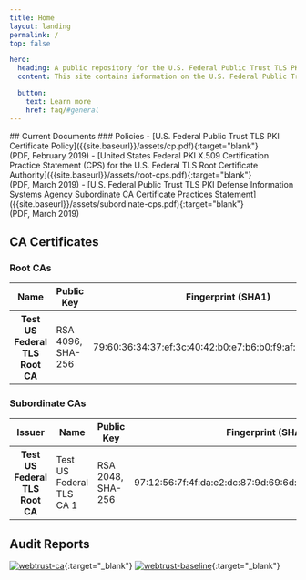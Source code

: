 ```yaml
---
title: Home
layout: landing
permalink: /
top: false

hero:
  heading: A public repository for the U.S. Federal Public Trust TLS PKI
  content: This site contains information on the U.S. Federal Public Trust Transport Layer Security (TLS) Public Key Infrastructure (PKI), an infrastructure which supports automated issuance of digital certificates for Federal .mil and .gov web services.

  button:
    text: Learn more
    href: faq/#general
---
```


<section class="usa-section">
  <div class="usa-grid usa-content">
<div class="usa-width-one-whole">
## Current Documents
### Policies
- [U.S. Federal Public Trust TLS PKI Certificate Policy]({{site.baseurl}}/assets/cp.pdf){:target="blank"} <br>(PDF, February 2019)
- [United States Federal PKI X.509 Certification Practice Statement (CPS) for the U.S. Federal TLS Root Certificate Authority]({{site.baseurl}}/assets/root-cps.pdf){:target="blank"}<br>(PDF, March 2019)
- [U.S. Federal Public Trust TLS PKI Defense Information Systems Agency Subordinate CA Certificate Practices Statement]({{site.baseurl}}/assets/subordinate-cps.pdf){:target="blank"}<br>(PDF, March 2019) 

## CA Certificates
### Root CAs
<table>
  <thead>
    <tr>
      <th scope="col">Name</th>
      <th scope="col">Public Key</th>
      <th scope="col">Fingerprint (SHA1)</th>
      <th scope="col">Valid Until</th>
      <th scope="col">Links</th>
      <th scope="col">Tests</th>
    </tr>
  </thead>
  <tbody>
    <tr>
      <th scope="row">Test US Federal TLS Root CA</th>
      <td>RSA 4096, SHA-256</td>
      <td>79:60:36:34:37:ef:3c:40:42:b0:e7:b6:b0:f9:af:15:c3:65:22:d4</td>
      <td>1/18/2038</td>
      <td><a href="{{site.baseurl}}/assets/test-tlsroot.cer" target="_blank">DER</a> <br> <a href="http://tlsroot.pki-lab.gov/tlsroot/test-tlsroot.crl" target="_blank">CRL</a></td>	  
      <td><a href="https://valid.tlsroot.pki-lab.gov" target="_blank">Valid</a> <br> <a href="https://revoked.tlsroot.pki-lab.gov" target="_blank">Revoked</a> <br> <a href="https://expired.tlsroot.pki-lab.gov" target="_blank">Expired</a></td>
    </tr>
   </tbody>
</table>

### Subordinate CAs
<table>
  <thead>
    <tr>
      <th scope="col">Issuer</th>
      <th scope="col">Name</th>
      <th scope="col">Public Key</th>
      <th scope="col">Fingerprint (SHA1)</th>
      <th scope="col">Valid Until</th>
      <th scope="col">Links</th>
    </tr>
  </thead>
  <tbody>
    <tr>
      <th scope="row">Test US Federal TLS Root CA</th>
      <td>Test US Federal TLS CA 1</td>
      <td>RSA 2048, SHA-256</td>
      <td>97:12:56:7f:4f:da:e2:dc:87:9d:69:6d:57:f5:c1:25:a2:5e:91:3c</td>
      <td>8/14/2028</td>	  
      <td><a href="{{site.baseurl}}/assets/test-subordinate.cer" target="_blank">DER</a></td>	  
    </tr>
   </tbody>
</table>

## Audit Reports
[![webtrust-ca]({{site.baseurl}}/assets/img/webtrust-ca-ey.png)](https://www.cpacanada.ca/webtrustseal?sealid=){:target="_blank"}
[![webtrust-baseline]({{site.baseurl}}/assets/img/webtrust-baseline-ey.png)](https://www.cpacanada.ca/webtrustseal?sealid=){:target="_blank"}<br>

